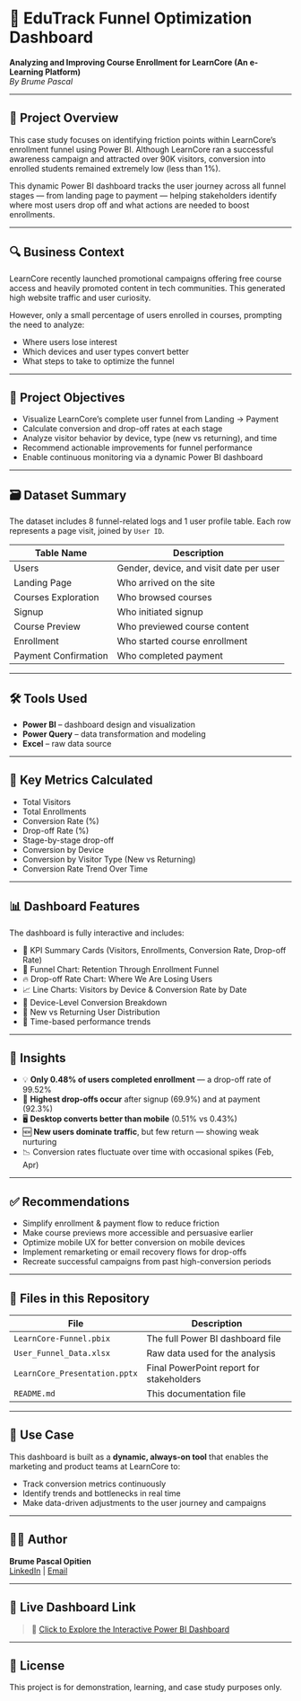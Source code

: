 # 🎯 EduTrack Funnel Optimization Dashboard
**Analyzing and Improving Course Enrollment for LearnCore (An e-Learning Platform)**  
_By Brume Pascal_

---

## 📘 Project Overview

This case study focuses on identifying friction points within LearnCore’s enrollment funnel using Power BI. Although LearnCore ran a successful awareness campaign and attracted over 90K visitors, conversion into enrolled students remained extremely low (less than 1%).

This dynamic Power BI dashboard tracks the user journey across all funnel stages — from landing page to payment — helping stakeholders identify where most users drop off and what actions are needed to boost enrollments.

---

## 🔍 Business Context

LearnCore recently launched promotional campaigns offering free course access and heavily promoted content in tech communities. This generated high website traffic and user curiosity.

However, only a small percentage of users enrolled in courses, prompting the need to analyze:
- Where users lose interest
- Which devices and user types convert better
- What steps to take to optimize the funnel

---

## 🧪 Project Objectives

- Visualize LearnCore’s complete user funnel from Landing → Payment
- Calculate conversion and drop-off rates at each stage
- Analyze visitor behavior by device, type (new vs returning), and time
- Recommend actionable improvements for funnel performance
- Enable continuous monitoring via a dynamic Power BI dashboard

---

## 🗃️ Dataset Summary

The dataset includes 8 funnel-related logs and 1 user profile table. Each row represents a page visit, joined by `User ID`.

| Table Name           | Description                                 |
|----------------------|---------------------------------------------|
| Users                | Gender, device, and visit date per user     |
| Landing Page         | Who arrived on the site                     |
| Courses Exploration  | Who browsed courses                         |
| Signup               | Who initiated signup                        |
| Course Preview       | Who previewed course content                |
| Enrollment           | Who started course enrollment               |
| Payment Confirmation | Who completed payment                       |

---

## 🛠 Tools Used

- **Power BI** – dashboard design and visualization
- **Power Query** – data transformation and modeling
- **Excel** – raw data source

---

## 🧮 Key Metrics Calculated

- Total Visitors  
- Total Enrollments  
- Conversion Rate (%)  
- Drop-off Rate (%)  
- Stage-by-stage drop-off  
- Conversion by Device  
- Conversion by Visitor Type (New vs Returning)  
- Conversion Rate Trend Over Time  

---

## 📊 Dashboard Features

The dashboard is fully interactive and includes:

- 📌 KPI Summary Cards (Visitors, Enrollments, Conversion Rate, Drop-off Rate)
- 🔻 Funnel Chart: Retention Through Enrollment Funnel
- 🔥 Drop-off Rate Chart: Where We Are Losing Users
- 📈 Line Charts: Visitors by Device & Conversion Rate by Date
- 📱 Device-Level Conversion Breakdown
- 🔁 New vs Returning User Distribution
- 📅 Time-based performance trends

---

## 🧠 Insights

- 💡 **Only 0.48% of users completed enrollment** — a drop-off rate of 99.52%
- 🔻 **Highest drop-offs occur** after signup (69.9%) and at payment (92.3%)
- 🖥️ **Desktop converts better than mobile** (0.51% vs 0.43%)
- 🆕 **New users dominate traffic**, but few return — showing weak nurturing
- 📉 Conversion rates fluctuate over time with occasional spikes (Feb, Apr)

---

## ✅ Recommendations

- Simplify enrollment & payment flow to reduce friction
- Make course previews more accessible and persuasive earlier
- Optimize mobile UX for better conversion on mobile devices
- Implement remarketing or email recovery flows for drop-offs
- Recreate successful campaigns from past high-conversion periods

---

## 📎 Files in this Repository

| File | Description |
|------|-------------|
| `LearnCore-Funnel.pbix` | The full Power BI dashboard file |
| `User_Funnel_Data.xlsx` | Raw data used for the analysis |
| `LearnCore_Presentation.pptx` | Final PowerPoint report for stakeholders |
| `README.md` | This documentation file |

---

## 🔁 Use Case

This dashboard is built as a **dynamic, always-on tool** that enables the marketing and product teams at LearnCore to:
- Track conversion metrics continuously
- Identify trends and bottlenecks in real time
- Make data-driven adjustments to the user journey and campaigns

---

## 👨‍💻 Author

**Brume Pascal Opitien**  
[LinkedIn](linkedin.com/in/pascalbrume ) | [Email](mailto:brumepascal@gmail.com)

---

## 📌 Live Dashboard Link

> 🔗 [Click to Explore the Interactive Power BI Dashboard](https://app.powerbi.com/view?r=eyJrIjoiNzk5NDU5NTgtZjY0Yy00NzQ3LTg3NzctNTc2YWIxNDY0YTM1IiwidCI6ImRmODY3OWNkLWE4MGUtNDVkOC05OWFjLWM4M2VkN2ZmOTVhMCJ9)

---

## 📄 License

This project is for demonstration, learning, and case study purposes only.
